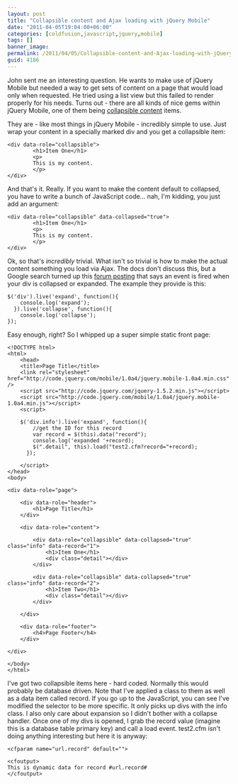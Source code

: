 ```yaml
---
layout: post
title: "Collapsible content and Ajax loading with jQuery Mobile"
date: "2011-04-05T19:04:00+06:00"
categories: [coldfusion,javascript,jquery,mobile]
tags: []
banner_image: 
permalink: /2011/04/05/Collapsible-content-and-Ajax-loading-with-jQuery-Mobile
guid: 4186
---
```


John sent me an interesting question. He wants to make use of jQuery Mobile but needed a way to get sets of content on a page that would load only when requested. He tried using a list view but this failed to render properly for his needs. Turns out - there are all kinds of nice gems within jQuery Mobile, one of them being <a href="http://jquerymobile.com/demos/1.0a4/#docs/content/content-collapsible.html">collapsible content</a> items. 
<p>
<!--more-->
<p>

They are - like most things in jQuery Mobile - incredibly simple to use. Just wrap your content in a specially marked div and you get a collapsible item:

<p>

<pre><code class="language-markup">&lt;div data-role="collapsible"&gt;   
    	&lt;h1&gt;Item One&lt;/h1&gt;
    	&lt;p&gt;
    	This is my content.
    	&lt;/p&gt;
&lt;/div&gt;
</code></pre>

<p>

And that's it. Really. If you want to make the content default to collapsed, you have to write a bunch of JavaScript code... nah, I'm kidding, you just add an argument:

<p>

<pre><code class="language-markup">&lt;div data-role="collapsible" data-collapsed="true"&gt;   
    	&lt;h1&gt;Item One&lt;/h1&gt;
    	&lt;p&gt;
    	This is my content.
    	&lt;/p&gt;
&lt;/div&gt;
</code></pre>

<p>

Ok, so that's <i>incredibly</i> trivial. What isn't so trivial is how to make the actual content something you load via Ajax. The docs don't discuss this, but a Google search turned up this <a href="http://forum.jquery.com/topic/collapsible-content-on-click-events">forum posting</a> that says an event is fired when your div is collapsed or expanded. The example they provide is this:

<p>

<pre><code class="language-javascript">$('div').live('expand', function(){
    console.log('expand');
  }).live('collapse', function(){
    console.log('collapse');
});
</code></pre>

<p>

Easy enough, right? So I whipped up a super simple static front page:

<p>

<pre><code class="language-markup">&lt;!DOCTYPE html&gt; 
&lt;html&gt; 
	&lt;head&gt; 
	&lt;title&gt;Page Title&lt;/title&gt; 
	&lt;link rel="stylesheet" href="http://code.jquery.com/mobile/1.0a4/jquery.mobile-1.0a4.min.css" /&gt;
	&lt;script src="http://code.jquery.com/jquery-1.5.2.min.js"&gt;&lt;/script&gt;
	&lt;script src="http://code.jquery.com/mobile/1.0a4/jquery.mobile-1.0a4.min.js"&gt;&lt;/script&gt;
	&lt;script&gt;

	$('div.info').live('expand', function(){
		//get the ID for this record
		var record = $(this).data("record");
	    console.log('expanded '+record);
		$(".detail", this).load("test2.cfm?record="+record);
	  });

	&lt;/script&gt;
&lt;/head&gt; 
&lt;body&gt; 

&lt;div data-role="page"&gt;

	&lt;div data-role="header"&gt;
		&lt;h1&gt;Page Title&lt;/h1&gt;
	&lt;/div&gt;

	&lt;div data-role="content"&gt;	

		&lt;div data-role="collapsible" data-collapsed="true" class="info" data-record="1"&gt;   
	    	&lt;h1&gt;Item One&lt;/h1&gt;
			&lt;div class="detail"&gt;&lt;/div&gt;   
	    &lt;/div&gt;

		&lt;div data-role="collapsible" data-collapsed="true" class="info" data-record="2"&gt;    
	    	&lt;h1&gt;Item Two&lt;/h1&gt;    
			&lt;div class="detail"&gt;&lt;/div&gt;  
	    &lt;/div&gt;
	
	&lt;/div&gt;

	&lt;div data-role="footer"&gt;
		&lt;h4&gt;Page Footer&lt;/h4&gt;
	&lt;/div&gt;

&lt;/div&gt;

&lt;/body&gt;
&lt;/html&gt;
</code></pre>

<p>

I've got two collapsible items here - hard coded. Normally this would probably be database driven. Note that I've applied a class to them as well as a data item called record. If you go up to the JavaScript, you can see I've modified the selector to be more specific. It only picks up divs with the info class. I also only care about expansion so I didn't bother with a collapse handler. Once one of my divs is opened, I grab the record value (imagine this is a database table primary key) and call a load event. test2.cfm isn't doing anything interesting but here it is anyway:

<p>

<pre><code class="language-markup">&lt;cfparam name="url.record" default=""&gt;

&lt;cfoutput&gt;
This is dynamic data for record #url.record#
&lt;/cfoutput&gt;
</code></pre>